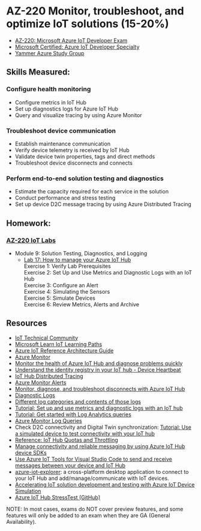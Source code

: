 # AZ-220 Monitor, troubleshoot, and optimize IoT solutions (15-20%)

* [AZ-220: Microsoft Azure IoT Developer Exam](https://docs.microsoft.com/en-us/learn/certifications/exams/az-220)
* [Microsoft Certified: Azure IoT Developer Specialty](https://docs.microsoft.com/en-us/learn/certifications/azure-iot-developer-specialty)
* [Yammer Azure Study Group](http://aka.ms/azurecsg)

## Skills Measured:
### Configure health monitoring
* Configure metrics in IoT Hub
* Set up diagnostics logs for Azure IoT Hub
* Query and visualize tracing by using Azure Monitor

### Troubleshoot device communication
* Establish maintenance communication
* Verify device telemetry is received by IoT Hub
* Validate device twin properties, tags and direct methods
* Troubleshoot device disconnects and connects

### Perform end-to-end solution testing and diagnostics
* Estimate the capacity required for each service in the solution
* Conduct performance and stress testing
* Set up device D2C message tracing by using Azure Distributed Tracing

## Homework:
### [AZ-220 IoT Labs](https://microsoftlearning.github.io/AZ-220-Microsoft-Azure-IoT-Developer)
* Module 9: Solution Testing, Diagnostics, and Logging
  *  [Lab 17: How to manage your Azure IoT Hub](https://microsoftlearning.github.io/AZ-220-Microsoft-Azure-IoT-Developer/Instructions/Labs/LAB_AK_17-how-to-manage-your-azure-iot-hub.html) 
  <br />Exercise 1: Verify Lab Prerequisites
  <br />Exercise 2: Set Up and Use Metrics and Diagnostic Logs with an IoT Hub
  <br />Exercise 3: Configure an Alert
  <br />Exercise 4: Simulating the Sensors
  <br />Exercise 5: Simulate Devices
  <br />Exercise 6: Review Metrics, Alerts and Archive

## Resources
* [IoT Technical Community](https://techcommunity.microsoft.com/t5/internet-of-things-iot/ct-p/IoT)
* [Microsoft Learn IoT Learning Paths](http://aka.ms/mslearniot)
* [Azure IoT Reference Architecture Guide](https://docs.Microsoft.com/azure/architecture/reference-architectures/iot)
* [Azure Monitor](https://azure.microsoft.com/en-us/services/monitor/#features)
* [Monitor the health of Azure IoT Hub and diagnose problems quickly](https://docs.microsoft.com/en-us/azure/iot-hub/iot-hub-monitor-resource-health)
* [Understand the identity registry in your IoT hub - Device Heartbeat](https://docs.microsoft.com/en-us/azure/iot-hub/iot-hub-devguide-identity-registry)
* [IoT Hub Distributed Tracing](https://docs.microsoft.com/en-us/azure/iot-hub/iot-hub-distributed-tracing)
* [Azure Monitor Alerts](https://aka.ms/unified-alerts-docs)
* [Monitor, diagnose, and troubleshoot disconnects with Azure IoT Hub](https://docs.microsoft.com/en-us/azure/iot-hub/iot-hub-troubleshoot-connectivity)
* [Diagnostic Logs](https://docs.microsoft.com/en-us/azure/azure-monitor/platform/platform-logs-overview)
* [Different log categories and contents of those logs](https://docs.microsoft.com/azure/azure-monitor/platform/diagnostic-settings)
* [Tutorial: Set up and use metrics and diagnostic logs with an IoT hub](https://docs.microsoft.com/en-us/azure/iot-hub/tutorial-use-metrics-and-diags)
* [Tutorial: Get started with Log Analytics queries](https://docs.microsoft.com/en-us/azure/azure-monitor/log-query/get-started-portal)
* [Azure Monitor Log Queries](https://docs.microsoft.com/en-us/azure/azure-monitor/log-query/get-started-queries)
* Check D2C connectivity and Digital Twin synchronization: [Tutorial: Use a simulated device to test connectivity with your IoT hub](https://docs.microsoft.com/en-us/azure/iot-hub/tutorial-connectivity)
* [Reference: IoT Hub Quotas and Throttling](https://docs.microsoft.com/en-us/azure/iot-hub/iot-hub-devguide-quotas-throttling)
* [Manage connectivity and reliable messaging by using Azure IoT Hub device SDKs](https://docs.microsoft.com/en-us/azure/iot-hub/iot-hub-reliability-features-in-sdks)
* [Use Azure IoT Tools for Visual Studio Code to send and receive messages between your device and IoT Hub](https://docs.microsoft.com/en-us/azure/iot-hub/iot-hub-vscode-iot-toolkit-cloud-device-messaging)
* [azure-iot-explorer](https://github.com/Azure/azure-iot-explorer): a cross-platform desktop application to connect to your IoT Hub and add/manage/communicate with IoT devices.
* [Accelerating IoT solution development and testing with Azure IoT Device Simulation](https://azure.microsoft.com/en-us/blog/accelerating-iot-solution-development-and-testing-with-azure-iot-device-simulation)
* [Azure IoT Hub StressTest (GitHub)](https://github.com/IoTChinaTeam/Azure-IoTHub-StressTest)



NOTE: In most cases, exams do NOT cover preview features, and some features will only be
added to an exam when they are GA (General Availability).
